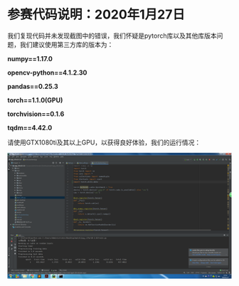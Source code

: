 # 参赛代码说明：2020年1月27日

我们复现代码并未发现截图中的错误，我们怀疑是pytorch库以及其他库版本问题，我们建议使用第三方库的版本为：

**numpy==1.17.0**

**opencv-python==4.1.2.30**

**pandas==0.25.3**

**torch==1.1.0(GPU)**

**torchvision==0.1.6**

**tqdm==4.42.0**

请使用GTX1080ti及其以上GPU，以获得良好体验，我们的运行情况：

![train](https://raw.githubusercontent.com/Qzgfather/match/master/train_screenshot.png)